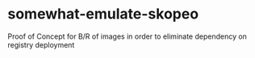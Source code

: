 # somewhat-emulate-skopeo
Proof of Concept for B/R of images in order to eliminate dependency on registry deployment
